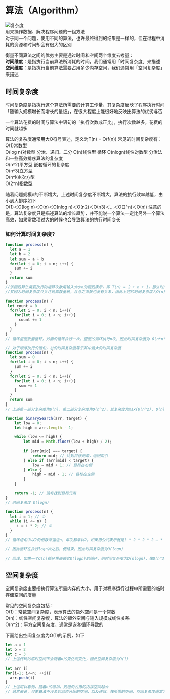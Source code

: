 # 算法（Algorithm）
![复杂度](https://github.com/biaochenxuying/blog/issues/29)  
用来操作数据、解决程序问题的一组方法  
对于同一个问题，使用不同的算法，也许最终得到的结果是一样的，但在过程中消耗的资源和时间却会有很大的区别  

衡量不同算法之间的优劣主要是通过时间和空间两个维度去考量：  
**时间维度**：是指执行当前算法所消耗的时间，我们通常用「时间复杂度」来描述  
**空间维度**：是指执行当前算法需要占用多少内存空间，我们通常用「空间复杂度」来描述  

## 时间复杂度
时间复杂度是指执行这个算法所需要的计算工作量，其复杂度反映了程序执行时间「随输入规模增长而增长的量级」，在很大程度上能很好地反映出算法的优劣与否  

一个算法花费的时间与算法中语句的「执行次数成正比」，执行次数越多，花费的时间就越多  

算法的复杂度通常用大O符号表述，定义为T(n) = O(f(n))
常见的时间复杂度有：  
O(1)常数型  
O(log n)对数型  分治、递归、二分
O(n)线性型  循环
O(nlogn)线性对数型  分治法和一些高效排序算法的复杂度  
O(n^2)平方型  嵌套循环的复杂度  
O(n^3)立方型  
O(n^k)k次方型  
O(2^n)指数型  

随着问题规模n的不断增大，上述时间复杂度不断增大，算法的执行效率越低，由小到大排序如下  
Ο(1)＜Ο(log n)＜Ο(n)＜Ο(nlog n)＜Ο(n2)＜Ο(n3)＜…＜Ο(2^n)＜Ο(n!)
注意的是，算法复杂度只是描述算法的增长趋势，并不能说一个算法一定比另外一个算法高效，如果常数项过大的时候也会导致算法的执行时间变长

### 如何计算时间复杂度?
```js
function process(n) {
  let a = 1
  let b = 2
  let sum = a + b
  for(let i = 0; i < n; i++) {
    sum += i
  }
  return sum
}
//该函数算法需要执行的运算次数用输入大小n的函数表示，即 T(n) = 2 + n + 1，那么时间复杂度为O(n + 3)
//又因为时间复杂度只关注最高数量级，且与之系数也没有关系，因此上述的时间复杂度为O(n)
```
```js
function process(n) {
 let count = 0
  for(let i = 0; i < n; i++){
    for(let i = 0; i < n; i++){
      count += 1
    }
  }
}
// 循环里面嵌套循环，外面的循环执行一次，里面的循环执行n次，因此时间复杂度为 O(n*n*1 + 2) = O(n^2)
```
```js
// 对于顺序执行的语句，总的时间复杂度等于其中最大的时间复杂度
function process(n) {
  let sum = 0
  for(let i = 0; i < n; i++) {
    sum += i
  }
  for(let i = 0; i < n; i++){
    for(let i = 0; i < n; i++){
      sum += 1
    }
  }
  return sum
}
// 上述第一部分复杂度为O(n)，第二部分复杂度为O(n^2)，总复杂度为max(O(n^2), O(n)) = O(n^2)
```
```js
function binarySearch(arr, target) {
    let low = 0;
    let high = arr.length - 1;

    while (low <= high) {
        let mid = Math.floor((low + high) / 2);
        
        if (arr[mid] === target) {
            return mid; // 找到目标元素，返回索引
        } else if (arr[mid] < target) {
            low = mid + 1; // 目标在右侧
        } else {
            high = mid - 1; // 目标在左侧
        }
    }

    return -1; // 没有找到目标元素
} 
// 时间复杂度 O(logn)
```
```js
function process(n) {
  let i = 1; // ①
  while (i <= n) {
     i = i * 2; // ②
  }
}
// 循环语句中以2的倍数来逼近n，每次都乘以2。如果用公式表示就是1 * 2 * 2 * 2 … * 2 <=n，也就是说2的x次方小于等于n时会执行循环体，记作2^x <= n，于是得出x<=logn

// 因此循环在执行logn次之后，便结束，因此时间复杂度为O(logn)

// 同理，如果一个O(n)循环里面嵌套O(logn)的循环，则时间复杂度为O(nlogn)，像O(n^3)无非也就是嵌套了三层O(n)循环
```

## 空间复杂度
空间复杂度主要指执行算法所需内存的大小，用于对程序运行过程中所需要的临时存储空间的度量  

常见的空间复杂度包括：  
O(1)：常数空间复杂度，表示算法的额外空间是一个常数  
O(n)：线性空间复杂度，算法的额外空间与输入规模成线性关系  
O(n^2)：平方空间复杂度，通常是嵌套循环导致的  

下面给出空间复杂度为O(1)的示例，如下
```js
let a = 1
let b = 2
let c = 3
// 上述代码的临时空间不会随着n的变化而变化，因此空间复杂度为O(1)
```
```js
let arr []
for(i=1; i<=n; ++i){
  arr.push(i)
}
// 上述可以看到，随着n的增加，数组的占用的内存空间越大
// 通常来说，只要算法不涉及到动态分配的空间，以及递归、栈所需的空间，空间复杂度通常为O(1)，一个一维数组a[n]，空间复杂度O(n)，二维数组为O(n^2)
```